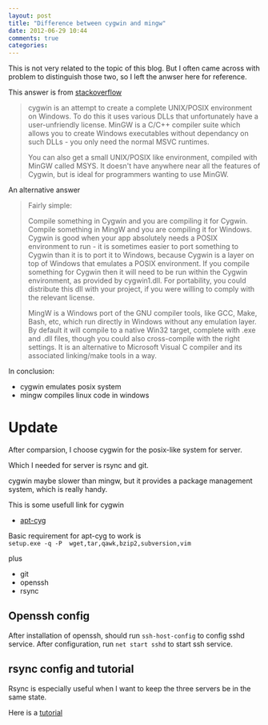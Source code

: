 ```yaml
---
layout: post
title: "Difference between cygwin and mingw"
date: 2012-06-29 10:44
comments: true
categories: 
---
```

This is not very related to the topic of this blog. But I often came across with problem to distinguish those two, so I left the anwser here for reference.

This answer is from [stackoverflow](http://stackoverflow.com/questions/771756/what-is-the-difference-between-cygwin-and-mingw)

> cygwin is an attempt to create a complete UNIX/POSIX environment on Windows. To do this it uses various DLLs that unfortunately have a user-unfriendly license. MinGW is a C/C++ compiler suite which allows you to create Windows executables without dependancy on such DLLs - you only need the normal MSVC runtimes.
> 
> You can also get a small UNIX/POSIX like environment, compiled with MinGW called MSYS. It doesn't have anywhere near all the features of Cygwin, but is ideal for programmers wanting to use MinGW.

An alternative answer
> Fairly simple:
> 
> Compile something in Cygwin and you are compiling it for Cygwin.
> Compile something in MingW and you are compiling it for Windows.
> Cygwin is good when your app absolutely needs a POSIX environment to run - it is sometimes easier to port something to Cygwin than it is to port it to Windows, because Cygwin is a layer on top of Windows that emulates a POSIX environment. If you compile something for Cygwin then it will need to be run within the Cygwin environment, as provided by cygwin1.dll. For portability, you could distribute this dll with your project, if you were willing to comply with the relevant license.
> 
> MingW is a Windows port of the GNU compiler tools, like GCC, Make, Bash, etc, which run directly in Windows without any emulation layer. By default it will compile to a native Win32 target, complete with .exe and .dll files, though you could also cross-compile with the right settings. It is an alternative to Microsoft Visual C compiler and its associated linking/make tools in a way.


In conclusion:

* cygwin emulates posix system
* mingw compiles linux code in windows


Update
======

After comparsion, I choose cygwin for the posix-like system for server.

Which I needed for server is rsync and git.

cygwin maybe slower than mingw, but it provides a package management system, which is really handy.

This is some usefull link for cygwin

* [apt-cyg](http://fir3net.com/Cygwin/cygwin-package-installation.html)

Basic requirement for apt-cyg to work is  
`setup.exe -q -P  wget,tar,qawk,bzip2,subversion,vim`

plus

* git
* openssh
* rsync

Openssh config
--------------
After installation of openssh, should run `ssh-host-config` to config sshd service. After configuration, run `net start sshd` to start ssh service.

rsync config and tutorial
-------------------------
Rsync is especially useful when I want to keep the three servers be in the same state.

Here is a [tutorial](http://everythinglinux.org/rsync/)
